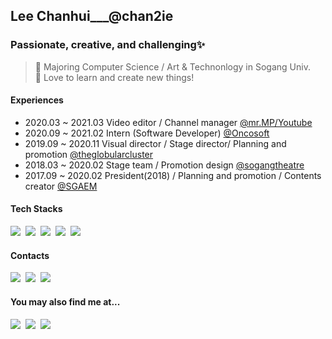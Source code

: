 ## Lee Chanhui___@chan2ie
### Passionate, creative, and challenging✨
> 🏫 Majoring Computer Science / Art & Technonlogy in Sogang Univ.<br>
> 💖 Love to learn and create new things!

#### Experiences
- 2020.03 ~ 2021.03 Video editor / Channel manager [@mr.MP/Youtube](https://www.youtube.com/channel/UCQ_db0bwBvWJian998nzq4w)
- 2020.09 ~ 2021.02 Intern (Software Developer) [@Oncosoft](http://oncosoft.io/)
- 2019.09 ~ 2020.11 Visual director / Stage director/ Planning and promotion [@theglobularcluster](https://www.instagram.com/theglobularcluster/)
- 2018.03 ~ 2020.02 Stage team / Promotion design [@sogangtheatre](https://www.instagram.com/sgtheatre_109/)
- 2017.09 ~ 2020.02 President(2018) / Planning and promotion / Contents creator [@SGAEM](https://www.facebook.com/search/top?q=sgaem)

#### Tech Stacks
<p>
  <img src="https://img.shields.io/badge/Python-3766AB?logo=Python&logoColor=white"/></a>&nbsp
  <img src="https://img.shields.io/badge/C++-00599C?logo=Cplusplus&logoColor=white"/></a>&nbsp
  <img src="https://img.shields.io/badge/JavaScript-F7DF1E?logo=JavaScript&logoColor=white"/></a>&nbsp
  <img src="https://img.shields.io/badge/p5.js-ED225D?logo=p5.js&logoColor=white"/></a>&nbsp
  <img src="https://img.shields.io/badge/SQL-CC2927"/></a>&nbsp
</p>

#### Contacts
<p>
  <img src="https://img.shields.io/badge/dl2cksgml@gmail.com-EA4335?logo=gmail&logoColor=white"/></a>&nbsp
  <img src="https://img.shields.io/badge/dduckj-FFCD00?logo=KakaoTalk&logoColor=white"/></a>&nbsp
  <img src="https://img.shields.io/badge/%EC%9D%B4%EC%B0%AC%ED%9D%AC%239106-5865F2?logo=Discord&logoColor=white"/></a>&nbsp
</p>

#### You may also find me at...
<p>
  <a href = "https://steamcommunity.com/id/jaxhanded/">
  <img src="https://img.shields.io/badge/Steam-000000?logo=Steam&logoColor=white"/></a>&nbsp
   <a href = "https://www.behance.net/dlcksgml">
  <img src="https://img.shields.io/badge/Behance-1769FF?logo=Behance&logoColor=white"/></a>&nbsp
  <a href = "https://maple.gg/u/%EC%A7%B9%EB%9A%B1">
  <img src="https://img.shields.io/badge/MapleStory-orange"/></a>&nbsp
</p>
<!--
**chan2ie/chan2ie** is a ✨ _special_ ✨ repository because its `README.md` (this file) appears on your GitHub profile.

Here are some ideas to get you started:

- 🔭 I’m currently working on ...
- 🌱 I’m currently learning ...
- 👯 I’m looking to collaborate on ...
- 🤔 I’m looking for help with ...
- 💬 Ask me about ...
- 📫 How to reach me: ...
- 😄 Pronouns: ...
- ⚡ Fun fact: ...
-->
